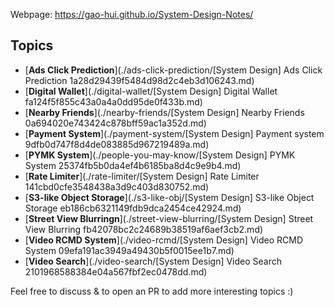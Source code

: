 Webpage: https://gao-hui.github.io/System-Design-Notes/

## Topics
- [**Ads Click Prediction**](./ads-click-prediction/[System Design] Ads Click Prediction 1a28d29439f5484d98d2c4eb3d106243.md)
- [**Digital Wallet**](./digital-wallet/[System Design] Digital Wallet fa124f5f855c43a0a4a0dd95de0f433b.md)
- [**Nearby Friends**](./nearby-friends/[System Design] Nearby Friends 0a694020e743424c878bff59ac1a352d.md)
- [**Payment System**](./payment-system/[System Design] Payment system 9dfb0d747f8d4de083885d967219489a.md)
- [**PYMK System**](./people-you-may-know/[System Design] PYMK System 25374fb5b0da4ef4b6185ba8d4c9e9b4.md)
- [**Rate Limiter**](./rate-limiter/[System Design] Rate Limiter 141cbd0cfe3548438a3d9c403d830752.md)
- [**S3-like Object Storage**](./s3-like-obj/[System Design] S3-like Object Storage eb186cb6321149fdb9dca2454ce42924.md)
- [**Street View Blurringn**](./street-view-blurring/[System Design] Street View Blurring fb42078bc2c24689b38519af6aef3cb2.md)
- [**Video RCMD System**](./video-rcmd/[System Design] Video RCMD System 09efa191ac3949a49430b5f0015ee1b7.md)
- [**Video Search**](./video-search/[System Design] Video Search 2101968588384e04a567fbf2ec0478dd.md)

Feel free to discuss & to open an PR to add more interesting topics :)
